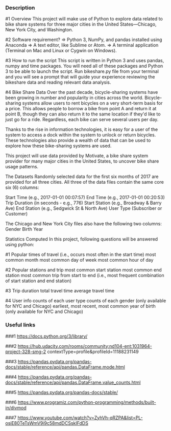 ### Description

#1 Overview
This project will make use of Python to explore data related to bike share systems for three major cities in the United States—Chicago, New York City, and Washington. 

#2 Software requirement?
=> Python 3, NumPy, and pandas installed using Anaconda
=> A text editor, like Sublime or Atom.
=> A terminal application (Terminal on Mac and Linux or Cygwin on Windows).

#3 How to run the script
This script is written in Python 3 and uses pandas, numpy and time packages. You will need all of these packages and Python 3 to be able to launch the script. 
Run bikeshare.py file from your terminal and you will see a prompt that will guide your experience reviewing the bikeshare data and reading relevant data analysis. 


#4 Bike Share Data
Over the past decade, bicycle-sharing systems have been growing in number and popularity in cities across the world. Bicycle-sharing systems allow users to rent bicycles on a very short-term basis for a price. This allows people to borrow a bike from point A and return it at point B, though they can also return it to the same location if they'd like to just go for a ride. Regardless, each bike can serve several users per day.

Thanks to the rise in information technologies, it is easy for a user of the system to access a dock within the system to unlock or return bicycles. These technologies also provide a wealth of data that can be used to explore how these bike-sharing systems are used.

This project will use data provided by Motivate, a bike share system provider for many major cities in the United States, to uncover bike share usage patterns. 

The Datasets
Randomly selected data for the first six months of 2017 are provided for all three cities. All three of the data files contain the same core six (6) columns:

Start Time (e.g., 2017-01-01 00:07:57)
End Time (e.g., 2017-01-01 00:20:53)
Trip Duration (in seconds - e.g., 776)
Start Station (e.g., Broadway & Barry Ave)
End Station (e.g., Sedgwick St & North Ave)
User Type (Subscriber or Customer)

The Chicago and New York City files also have the following two columns:
Gender
Birth Year

Statistics Computed
In this project, following questions will be answered using python:

#1 Popular times of travel (i.e., occurs most often in the start time)
most common month
most common day of week
most common hour of day

#2 Popular stations and trip
most common start station
most common end station
most common trip from start to end (i.e., most frequent combination of start station and end station)

#3 Trip duration
total travel time
average travel time

#4 User info
counts of each user type
counts of each gender (only available for NYC and Chicago)
earliest, most recent, most common year of birth (only available for NYC and Chicago)

### Useful links

###1 https://docs.python.org/3/library/

###2 https://hub.udacity.com/rooms/community:nd104-ent:1031964-project-328-smg-2 contextType=profile&profileId=11188231149

###3 https://pandas.pydata.org/pandas-docs/stable/reference/api/pandas.DataFrame.mode.html

###4 https://pandas.pydata.org/pandas-docs/stable/reference/api/pandas.DataFrame.value_counts.html

###5 https://pandas.pydata.org/pandas-docs/stable/

###6 https://www.programiz.com/python-programming/methods/built-in/divmod

###7 https://www.youtube.com/watch?v=ZyhVh-qRZPA&list=PL-osiE80TeTsWmV9i9c58mdDCSskIFdDS

